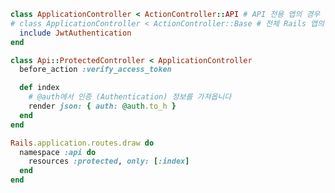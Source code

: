 ```ruby title="app/controllers/application_controller.rb"
class ApplicationController < ActionController::API # API 전용 앱의 경우
# class ApplicationController < ActionController::Base # 전체 Rails 앱의 경우
  include JwtAuthentication
end
```

```ruby title="app/controllers/api/protected_controller.rb"
class Api::ProtectedController < ApplicationController
  before_action :verify_access_token

  def index
    # @auth에서 인증 (Authentication) 정보를 가져옵니다
    render json: { auth: @auth.to_h }
  end
end
```

```ruby title="config/routes.rb"
Rails.application.routes.draw do
  namespace :api do
    resources :protected, only: [:index]
  end
end
```
